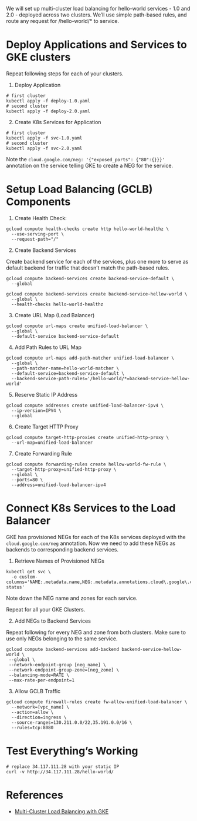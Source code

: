 We will set up multi-cluster load balancing for hello-world services - 1.0 and 2.0 - deployed across two clusters. We’ll use simple path-based rules, and route any request for /hello-world/* to service.

# Deploy Applications and Services to GKE clusters

Repeat following steps for each of your clusters.

1. Deploy Application

```console
# first cluster
kubectl apply -f deploy-1.0.yaml
# second cluster
kubectl apply -f deploy-2.0.yaml
```

2. Create K8s Services for Application

```console
# first cluster
kubectl apply -f svc-1.0.yaml
# second cluster
kubectl apply -f svc-2.0.yaml
```

Note the `cloud.google.com/neg: '{"exposed_ports": {"80":{}}}'` annotation on the service telling GKE to create a NEG for the service.

# Setup Load Balancing (GCLB) Components

1. Create Health Check:

```console
gcloud compute health-checks create http hello-world-healthz \
  --use-serving-port \
  --request-path="/"
```

2. Create Backend Services

Create backend service for each of the services, plus one more to serve as default backend for traffic that doesn’t match the path-based rules.

```console
gcloud compute backend-services create backend-service-default \
  --global

gcloud compute backend-services create backend-service-hellow-world \
  --global \
  --health-checks hello-world-healthz
```

3. Create URL Map (Load Balancer)

```console
gcloud compute url-maps create unified-load-balancer \
  --global \
  --default-service backend-service-default
```

4. Add Path Rules to URL Map

```console
gcloud compute url-maps add-path-matcher unified-load-balancer \
  --global \
  --path-matcher-name=hello-world-matcher \
  --default-service=backend-service-default \
  --backend-service-path-rules='/hello-world/*=backend-service-hellow-world'
```

5. Reserve Static IP Address

```console
gcloud compute addresses create unified-load-balancer-ipv4 \
  --ip-version=IPV4 \
  --global
```

6. Create Target HTTP Proxy

```console
gcloud compute target-http-proxies create unified-http-proxy \
  --url-map=unified-load-balancer
```

7. Create Forwarding Rule

```console
gcloud compute forwarding-rules create hellow-world-fw-rule \
  --target-http-proxy=unified-http-proxy \
  --global \
  --ports=80 \
  --address=unified-load-balancer-ipv4
```

# Connect K8s Services to the Load Balancer

GKE has provisioned NEGs for each of the K8s services deployed with the `cloud.google.com/neg` annotation. Now we need to add these NEGs as backends to corresponding backend services.

1. Retrieve Names of Provisioned NEGs

```console
kubectl get svc \
  -o custom-columns='NAME:.metadata.name,NEG:.metadata.annotations.cloud\.google\.com/neg-status'
```

Note down the NEG name and zones for each service.

Repeat for all your GKE Clusters.

2. Add NEGs to Backend Services

Repeat following for every NEG and zone from both clusters. Make sure to use only NEGs belonging to the same service.

```console
gcloud compute backend-services add-backend backend-service-hellow-world \
 --global \
 --network-endpoint-group [neg_name] \
 --network-endpoint-group-zone=[neg_zone] \
 --balancing-mode=RATE \
 --max-rate-per-endpoint=1
```

3. Allow GCLB Traffic

```console
gcloud compute firewall-rules create fw-allow-unified-load-balancer \
  --network=[vpc_name] \
  --action=allow \
  --direction=ingress \
  --source-ranges=130.211.0.0/22,35.191.0.0/16 \
  --rules=tcp:8080
```

# Test Everything’s Working

```console
# replace 34.117.111.28 with your static IP
curl -v http://34.117.111.28/hello-world/
```

# References

* [Multi-Cluster Load Balancing with GKE](https://stepan.wtf/multi-cluster-load-balancing-with-gke/)
